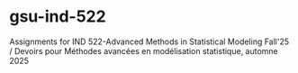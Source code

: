 # gsu-ind-522
Assignments for IND 522-Advanced Methods in Statistical Modeling Fall'25 / Devoirs pour Méthodes avancées en modélisation statistique, automne 2025
